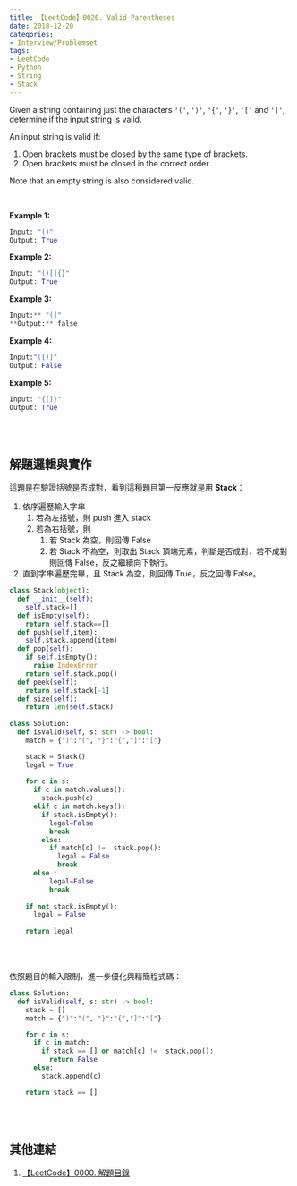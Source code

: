 ```yaml
---
title: 【LeetCode】0020. Valid Parentheses
date: 2018-12-20
categories:
- Interview/Problemset
tags:
- LeetCode
- Python
- String
- Stack
--- 
```


Given a string containing just the characters  `'('`,  `')'`,  `'{'`,  `'}'`,  `'['`  and  `']'`, determine if the input string is valid.

An input string is valid if:

1.  Open brackets must be closed by the same type of brackets.
2.  Open brackets must be closed in the correct order.

Note that an empty string is also considered valid.
<!--more-->
<br>

**Example 1:**
```python
Input: "()"
Output: True
```

**Example 2:**
```python
Input: "()[]{}"
Output: True
```

**Example 3:**
```python
Input:** "(]"
**Output:** false
```

**Example 4:**
```python
Input:"([)]"
Output: False
```

**Example 5:**
```python
Input: "{[]}"
Output: True
```


<br><br>

## 解題邏輯與實作
這題是在驗證括號是否成對，看到這種題目第一反應就是用 **Stack**：
1. 依序遍歷輸入字串
	 1. 若為左括號，則 push 進入 stack
	 2. 若為右括號，則
		  1. 若 Stack 為空，則回傳 False
		  2. 若 Stack 不為空，則取出 Stack 頂端元素，判斷是否成對，若不成對則回傳 False，反之繼續向下執行。
2. 直到字串遍歷完畢，且 Stack 為空，則回傳 True，反之回傳 False。

```python
class Stack(object):
  def __init__(self):
    self.stack=[]
  def isEmpty(self):
    return self.stack==[]
  def push(self,item):
    self.stack.append(item)
  def pop(self):
    if self.isEmpty():
      raise IndexError
    return self.stack.pop()
  def peek(self):
    return self.stack[-1]
  def size(self):
    return len(self.stack)
    
class Solution:
  def isValid(self, s: str) -> bool:
    match = {")":"(", "}":"{","]":"["}

    stack = Stack()
    legal = True
        
    for c in s:
      if c in match.values():
        stack.push(c)
      elif c in match.keys():
        if stack.isEmpty():
          legal=False
          break
        else:                    
          if match[c] !=  stack.pop():
            legal = False
            break
      else :
          legal=False
          break
                    
    if not stack.isEmpty():
      legal = False
        
    return legal
```

<br><br>

依照題目的輸入限制，進一步優化與精簡程式碼：
```python
class Solution:
  def isValid(self, s: str) -> bool:
    stack = []
    match = {")":"(", "}":"{","]":"["}

    for c in s:
      if c in match:
        if stack == [] or match[c] !=  stack.pop():
          return False
      else:
        stack.append(c)

    return stack == []
```

<br><br>

## 其他連結
1. [【LeetCode】0000. 解題目錄](/interview/problemset/2018/12/19/LeetCode-0000-Contents/)